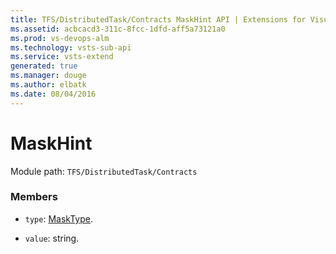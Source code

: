 ```yaml
---
title: TFS/DistributedTask/Contracts MaskHint API | Extensions for Visual Studio Team Services
ms.assetid: acbcacd3-311c-8fcc-1dfd-aff5a73121a0
ms.prod: vs-devops-alm
ms.technology: vsts-sub-api
ms.service: vsts-extend
generated: true
ms.manager: douge
ms.author: elbatk
ms.date: 08/04/2016
---
```


# MaskHint

Module path: `TFS/DistributedTask/Contracts`


### Members

* `type`: [MaskType](../../../TFS/DistributedTask/Contracts/MaskType.md). 

* `value`: string. 

